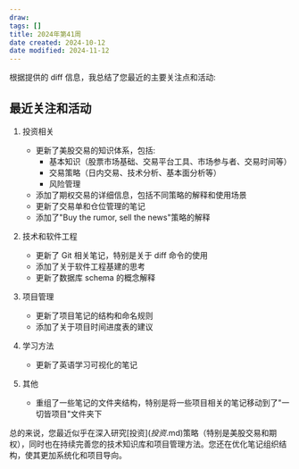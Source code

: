 ```yaml
---
draw:
tags: []
title: 2024年第41周
date created: 2024-10-12
date modified: 2024-11-12
---
```


根据提供的 diff 信息，我总结了您最近的主要关注点和活动:

## 最近关注和活动

1. 投资相关
   - 更新了美股交易的知识体系，包括:
     - 基本知识（股票市场基础、交易平台工具、市场参与者、交易时间等）
     - 交易策略（日内交易、技术分析、基本面分析等）
     - 风险管理
   - 添加了期权交易的详细信息，包括不同策略的解释和使用场景
   - 更新了交易单和仓位管理的笔记
   - 添加了"Buy the rumor, sell the news"策略的解释

2. 技术和软件工程
   - 更新了 Git 相关笔记，特别是关于 diff 命令的使用
   - 添加了关于软件工程基建的思考
   - 更新了数据库 schema 的概念解释

3. 项目管理
   - 更新了项目笔记的结构和命名规则
   - 添加了关于项目时间进度表的建议

4. 学习方法
   - 更新了英语学习可视化的笔记

5. 其他
   - 重组了一些笔记的文件夹结构，特别是将一些项目相关的笔记移动到了"一切皆项目"文件夹下

总的来说，您最近似乎在深入研究[投资$](投资$.md)策略（特别是美股交易和期权），同时也在持续完善您的技术知识库和项目管理方法。您还在优化笔记组织结构，使其更加系统化和项目导向。
